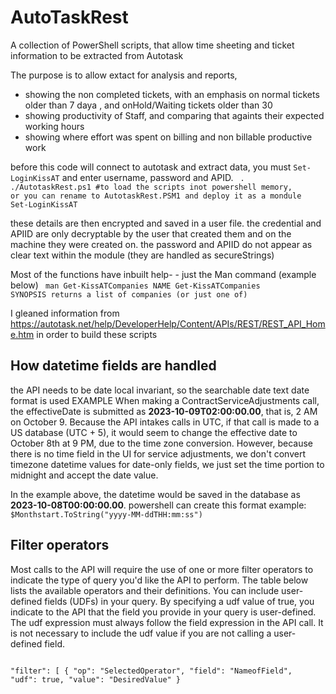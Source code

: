 # AutoTaskRest
A collection of PowerShell scripts, that allow time sheeting and ticket information to be extracted from Autotask

The purpose is to allow extact for analysis and reports,
  * showing the non completed tickets, with an emphasis on normal tickets older than 7 daya , and onHold/Waiting tickets older than 30
  * showing productivity of Staff, and comparing that againts their expected working hours
  * showing where effort was spent on billing and non billable productive work

before this code will connect to autotask and extract data, you must <code>Set-LoginKissAT</code> and enter username, password and APID.
<code>
. ./AutotaskRest.ps1 #to load the scripts inot powershell memory, or you can rename to AutotaskRest.PSM1 and deploy it as a mondule
Set-LoginKissAT
</code>

these details are then encrypted and saved in a user file. the credential and APIID are only decryptable by the user that created them and on the machine they were created on. the password and APIID do not appear as clear text within the module (they are handled as secureStrings)


Most of the functions have inbuilt help- - just the Man command (example below)
<code>
man Get-KissATCompanies
  NAME
  Get-KissATCompanies
  SYNOPSIS
  returns a list of companies (or just one of)
</code>
  
I gleaned information from https://autotask.net/help/DeveloperHelp/Content/APIs/REST/REST_API_Home.htm in order to build these scripts

<h2>How datetime fields are handled</h2>
the API needs to be date local invariant, so the searchable date text date format is used 
EXAMPLE  When making a ContractServiceAdjustments call, the effectiveDate is submitted as <b>2023-10-09T02:00:00.00</b>, that is, 2 AM on October 9. Because the API intakes calls in UTC, if that call is made to a US database (UTC + 5), it would seem to change the effective date to October 8th at 9 PM, due to the time zone conversion.
However, because there is no time field in the UI for service adjustments, we don't convert timezone datetime values for date-only fields, we just set the time portion to midnight and accept the date value.

In the example above, the datetime would be saved in the database as <b>2023-10-08T00:00:00.00</b>.
powershell can create this format  example: <code>$Monthstart.ToString("yyyy-MM-ddTHH:mm:ss")</code>


<h2>Filter operators</h2>
Most calls to the API will require the use of one or more filter operators to indicate the type of query you'd like the API to perform. The table below lists the available operators and their definitions.
You can include user-defined fields (UDFs) in your query. By specifying a udf value of true, you indicate to the API that the field you provide in your query is user-defined. The udf expression must always follow the field expression in the API call. It is not necessary to include the udf value if you are not calling a user-defined field.
<code>
  
  "filter": [
        {
            "op": "SelectedOperator",
            "field": "NameofField",
            "udf": true,
            "value": "DesiredValue"
        }
 </code>


